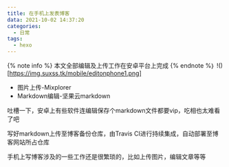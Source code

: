 ```yaml
---
title: 在手机上发表博客
data: 2021-10-02 14:37:20
categories:
  - 日常
tags:
  - hexo
---
```

{% note info %}
本文全部编辑及上传工作在安卓平台上完成
{% endnote %｝
!()[https://img.suxss.tk/mobile/editonphone1.png]

- 图片上传-Mixplorer
- Markdown编辑-坚果云markdown

吐槽一下，安卓上有些软件连编辑保存个markdown文件都要vip，吃相也太难看了吧

写好markdown上传至博客备份仓库，由Travis CI进行持续集成，自动部署至博客网站所占仓库

手机上写博客涉及的一些工作还是很繁琐的，比如上传图片，编辑文章等等
